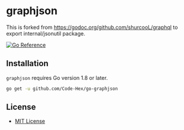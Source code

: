 graphjson
=======

This is forked from https://godoc.org/github.com/shurcooL/graphql to export internal/jsonutil package.

[![Go Reference](https://pkg.go.dev/badge/github.com/Code-Hex/go-graphjson.svg)](https://pkg.go.dev/github.com/Code-Hex/go-graphjson)

Installation
------------

`graphjson` requires Go version 1.8 or later.

```bash
go get -u github.com/Code-Hex/go-graphjson
```

License
-------

-	[MIT License](LICENSE)
